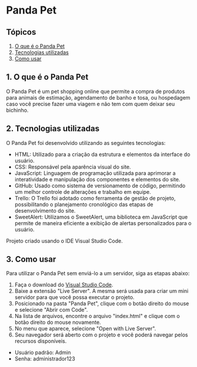 # Panda Pet

## Tópicos
1. [O que é o Panda Pet](#1-o-que-é-o-panda-pet)
2. [Tecnologias utilizadas](#2-tecnologias-utilizadas)
3. [Como usar](#3-como-usar)

## 1. O que é o Panda Pet
O Panda Pet é um pet shopping online que permite a compra de produtos para animais de estimação, agendamento de banho e tosa, ou hospedagem caso você precise fazer uma viagem e não tem com quem deixar seu bichinho.

## 2. Tecnologias utilizadas
O Panda Pet foi desenvolvido utilizando as seguintes tecnologias:

- HTML: Utilizado para a criação da estrutura e elementos da interface do usuário.
- CSS: Responsável pela aparência visual do site.
- JavaScript: Linguagem de programação utilizada para aprimorar a interatividade e manipulação dos componentes e elementos do site.
- GitHub: Usado como sistema de versionamento de código, permitindo um melhor controle de alterações e trabalho em equipe.
- Trello: O Trello foi adotado como ferramenta de gestão de projeto, possibilitando o planejamento cronológico das etapas de desenvolvimento do site.
- SweetAlert: Utilizamos o SweetAlert, uma biblioteca em JavaScript que permite de maneira eficiente a exibição de alertas personalizados para o usuário.

Projeto criado usando o IDE Visual Studio Code.

## 3. Como usar
Para utilizar o Panda Pet sem enviá-lo a um servidor, siga as etapas abaixo:

1. Faça o download do [Visual Studio Code](https://code.visualstudio.com/Download).
2. Baixe a extensão "Live Server". A mesma será usada para criar um mini servidor para que você possa executar o projeto.
3. Posicionado na pasta "Panda Pet", clique com o botão direito do mouse e selecione "Abrir com Code".
4. Na lista de arquivos, encontre o arquivo "index.html" e clique com o botão direito do mouse novamente.
5. No menu que aparece, selecione "Open with Live Server".
6. Seu navegador será aberto com o projeto e você poderá navegar pelos recursos disponíveis.

- Usuário padrão: Admin
- Senha: administrador123
